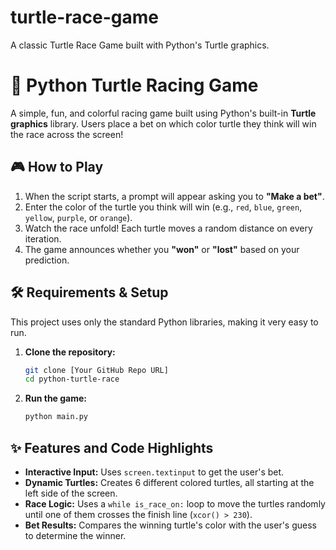 # turtle-race-game
A classic Turtle Race Game built with Python's Turtle graphics.
# 🏁 Python Turtle Racing Game

A simple, fun, and colorful racing game built using Python's built-in **Turtle graphics** library. Users place a bet on which color turtle they think will win the race across the screen!

## 🎮 How to Play

1.  When the script starts, a prompt will appear asking you to **"Make a bet"**.
2.  Enter the color of the turtle you think will win (e.g., `red`, `blue`, `green`, `yellow`, `purple`, or `orange`).
3.  Watch the race unfold! Each turtle moves a random distance on every iteration.
4.  The game announces whether you **"won"** or **"lost"** based on your prediction.

## 🛠️ Requirements & Setup

This project uses only the standard Python libraries, making it very easy to run.

1.  **Clone the repository:**
    ```bash
    git clone [Your GitHub Repo URL]
    cd python-turtle-race
    ```
2.  **Run the game:**
    ```bash
    python main.py
    ```

## ✨ Features and Code Highlights

* **Interactive Input:** Uses `screen.textinput` to get the user's bet.
* **Dynamic Turtles:** Creates 6 different colored turtles, all starting at the left side of the screen.
* **Race Logic:** Uses a `while is_race_on:` loop to move the turtles randomly until one of them crosses the finish line (`xcor() > 230`).
* **Bet Results:** Compares the winning turtle's color with the user's guess to determine the winner.
